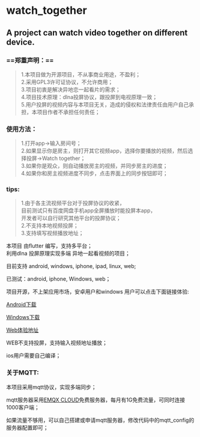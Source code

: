 # watch_together


## A project can watch video together on different device.


### ==郑重声明：==
> 1.本项目做为开源项目，不从事商业用途，不盈利；        
> 2.采用GPL3许可证协议，不允许商用；          
> 3.项目初衷是解决异地恋一起看片的需求；          
> 4.项目技术原理：dlna投屏协议，跟投屏到电视原理一致；        
> 5.用户投屏的视频内容与本项目无关，造成的侵权和法律责任由用户自己承担，本项目作者不承担任何责任；   

### 使用方法：
> 1.打开app->输入房间号；                  
> 2.如果显示你是房主，则打开其它视频app，选择你要播放的视频，然后选择投屏->Watch together；                         
> 3.如果你是观众，则自动播放房主的视频，并同步房主的进度；                 
> 4.如果你和房主视频进度不同步，点击界面上的同步按钮即可；

### tips:
> 1.由于各主流视频平台对于投屏协议的收紧，             
目前测试只有百度网盘手机app全屏播放时能投屏本app，                
开发者可以自行研究其他平台的投屏协议；                      
> 2.不支持本地视频投屏；                    
> 3.支持填写视频播放地址；                      

本项目 由flutter 编写，支持多平台；           
利用dlna 投屏原理实现多端 异地一起看视频的项目；            

目前支持 android, windows, iphone, ipad, linux, web;

已测试：android, iphone, Windows, web；

项目开源，不上架应用市场，安卓用户和windows 用户可以点击下面链接体验: 

[Android下载](https://github.com/jarryleo/watch_together/releases/download/2.0.1/Android_WatchTogether_2.0.1.apk)

[Windows下载](https://github.com/jarryleo/watch_together/releases/download/2.0.1/Windows_WatchTogtherSetup_2.0.1.zip)

[Web体验地址](https://jarryleo.github.io/)   

WEB不支持投屏，支持输入视频地址播放；           

ios用户需要自己编译；      

### 关于MQTT:

本项目采用mqtt协议，实现多端同步；

mqtt服务器采用[EMQX CLOUD](https://cloud.emqx.com/)免费服务器，每月有1G免费流量，可同时连接1000客户端；

如果流量不够用，可以自己搭建或申请mqtt服务器，修改代码中的mqtt_config的服务器配置即可；

